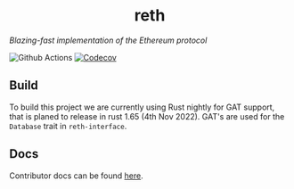 # <h1 align="center"> reth </h1>

*Blazing-fast implementation of the Ethereum protocol*

![Github Actions](https://github.com/foundry-rs/reth/workflows/ci/badge.svg)
[![Codecov](https://img.shields.io/codecov/c/github/foundry-rs/reth?token=c24SDcMImE)][codecov]

## Build

To build this project we are currently using Rust nightly for GAT support, that is planed to release in rust 1.65 (4th Nov 2022).  GAT's are used for the `Database` trait in `reth-interface`. 

## Docs

Contributor docs can be found [here](./docs).

[codecov]: https://app.codecov.io/gh/foundry-rs/reth

